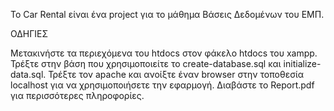 Το Car Rental είναι ένα project για το μάθημα Βάσεις Δεδομένων του ΕΜΠ.

ΟΔΗΓΙΕΣ

Μετακινήστε τα περιεχόμενα του htdocs στον φάκελο htdocs του xampp.
Τρέξτε στην βάση που χρησιμοποιείτε το create-database.sql και initialize-data.sql.
Τρέξτε τον apache και ανοίξτε έναν browser στην τοποθεσία localhost για να χρησιμοποιήσετε την εφαρμογή.
Διαβάστε το Report.pdf για περισσότερες πληροφορίες.
